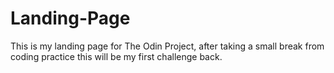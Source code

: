 # Landing-Page
This is my landing page for The Odin Project, after taking a small break from coding practice this will be my first challenge back.
